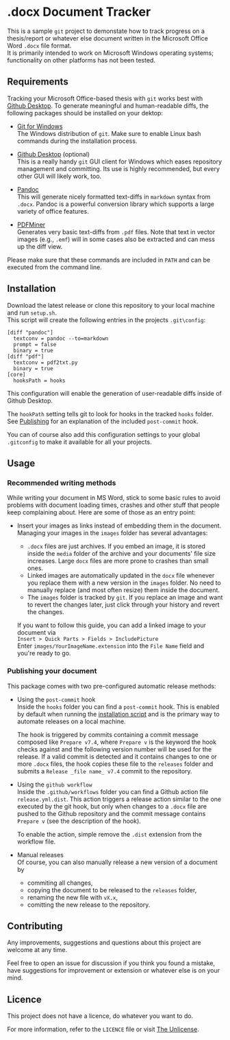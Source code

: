 # .docx Document Tracker
This is a sample `git` project to demonstate how to track progress on a thesis/report or whatever else document written in the Microsoft Office Word `.docx` file format.  
It is primarily intended to work on Microsoft Windows operating systems; functionality on other platforms has not been tested.

## Requirements
Tracking your Microsoft Office-based thesis with `git` works best with [Github Desktop](https://desktop.github.com).
To generate meaningful and human-readable diffs, the following packages should be installed on your dektop:

* [Git for Windows](https://git-scm.com/download/win)  
  The Windows distribution of `git`. Make sure to enable Linux bash commands during the installation process.

* [Github Desktop](https://desktop.github.com) (optional)  
  This is a really handy `git` GUI client for Windows which eases repository management and committing. Its use is highly recommended, but every other GUI will likely work, too.

* [Pandoc](https://pandoc.org/)  
  This will generate nicely formatted text-diffs in `markdown` syntax from `.docx`. Pandoc is a powerful conversion library which supports a large variety of office features.

* [PDFMiner](https://pypi.org/project/pdfminer/)  
  Generates very basic text-diffs from `.pdf` files. Note that text in vector images (e.g., `.emf`) will in some cases also be extracted and can mess up the diff view.

Please make sure that these commands are included in `PATH` and can be executed from the command line.

## Installation
Download the latest release or clone this repository to your local machine and run `setup.sh`.  
This script will create the following entries in the projects `.git\config`:

    [diff "pandoc"]
      textconv = pandoc --to=markdown 
      prompt = false
      binary = true
    [diff "pdf"]
      textconv = pdf2txt.py
      binary = true
    [core]
      hooksPath = hooks

This configuration will enable the generation of user-readable diffs inside of Github Desktop.

The `hookPath` setting tells git to look for hooks in the tracked `hooks` folder. See [Publishing](#publishing-your-document) for an explanation of the included `post-commit` hook.

You can of course also add this configuration settings to your global `.gitconfig` to make it available for all your projects.

## Usage
	
### Recommended writing methods
While writing your document in MS Word, stick to some basic rules to avoid problems with document loading times, crashes and other stuff that people keep complaining about. Here are some of those as an entry point:

* Insert your images as links instead of embedding them in the document.  
  Managing your images in the `images` folder has several advantages:
  - `.docx` files are just archives. If you embed an image, it is stored inside the `media` folder of the archive and your documents' file size increases. Large `docx` files are more prone to crashes than small ones.
  - Linked images are automatically updated in the `docx` file whenever you replace them with a new version in the `images` folder. No need to manually replace (and most often resize) them inside the document.
  - The `images` folder is tracked by `git`. If you replace an image and want to revert the changes later, just click through your history and revert the changes.  

  If you want to follow this guide, you can add a linked image to your document via  
  ```Insert > Quick Parts > Fields > IncludePicture```  
  Enter `images/YourImageName.extension` into the `File Name` field and you're ready to go. 

### Publishing your document
This package comes with two pre-configured automatic release methods:

* Using the `post-commit` hook  
  Inside the `hooks` folder you can find a `post-commit` hook. This is enabled by default when running the [installation script](#installation) and is the primary way to automate releases on a local machine.
  
  The hook is triggered by commits containing a commit message composed like `Prepare v7.4`, where `Prepare v` is the keyword the hook checks against and the following version number will be used for the release. If a valid commit is detected and it contains changes to one or more `.docx` files, the hook copies these file to the `releases` folder and submits a `Release _file name_ v7.4` commit to the repository.
* Using the `github workflow`  
  Inside the `.github/workflows` folder you can find a Github action file `release.yml.dist`. This action triggers a release action similar to the one executed by the git hook, but only when changes to a `.docx` file are pushed to the Github repository and the commit message contains `Prepare v` (see the description of the hook).

  To enable the action, simple remove the `.dist` extension from the workflow file.
* Manual releases  
  Of course, you can also manually release a new version of a document by  
  - commiting all changes,
  - copying the document to be released to the `releases` folder,
  - renaming the new file with `vX.x`,
  - comitting the new release to the repository.

## Contributing
Any improvements, suggestions and questions about this project are welcome at any time.  

Feel free to open an issue for discussion if you think you found a mistake, have suggestions for improvement or extension or whatever else is on your mind.

## Licence
This project does not have a licence, do whatever you want to do.

For more information, refer to the `LICENCE` file or visit [The Unlicense](http://unlicense.org).
